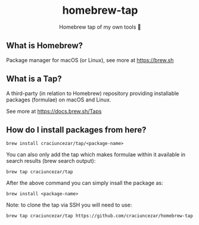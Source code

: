 <div align="center">
  <h1>homebrew-tap</h1>
  Homebrew tap of my own tools 🍺
</div>
            
## What is Homebrew?
Package manager for macOS (or Linux), see more at https://brew.sh

## What is a Tap?
A third-party (in relation to Homebrew) repository providing installable packages (formulae) on macOS and Linux.

See more at https://docs.brew.sh/Taps

## How do I install packages from here?
```brew install craciuncezar/tap/<package-name>```

You can also only add the tap which makes formulae within it available in search results (brew search output):

```brew tap craciuncezar/tap```

After the above command you can simply insall the package as:

```brew install <package-name>```

Note: to clone the tap via SSH you will need to use:

```brew tap craciuncezar/tap https://github.com/craciuncezar/homebrew-tap```
